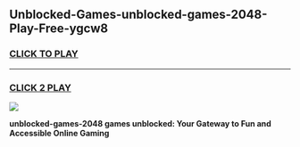 
## Unblocked-Games-unblocked-games-2048-Play-Free-ygcw8
<h3>
<a href="https://premium76.site?title=unblocked-games-2048&ref=17A">CLICK TO PLAY</a></h3>
<hr>

<h3>
<a href="https://premium76.site?title=unblocked-games-2048&ref=17A">CLICK 2 PLAY</a>
  
</h3>

<a href="https://premium76.site?title=unblocked-games-2048&ref=17A"><img src="https://clearcache.store/games.png"></a>


**unblocked-games-2048 games unblocked: Your Gateway to Fun and Accessible Online Gaming**
